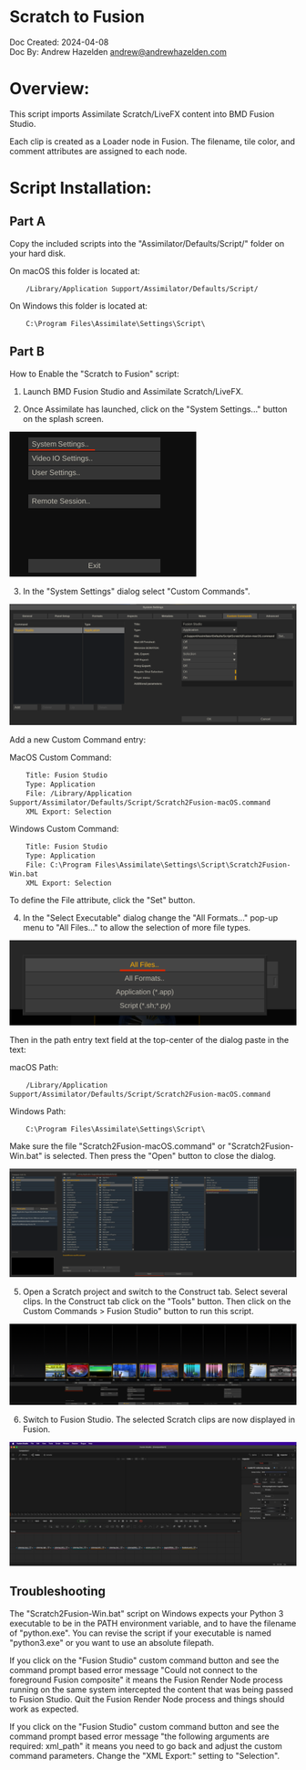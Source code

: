 # Scratch to Fusion

Doc Created: 2024-04-08  
Doc By: Andrew Hazelden <andrew@andrewhazelden.com>  

# Overview:
This script imports Assimilate Scratch/LiveFX content into BMD Fusion Studio.

Each clip is created as a Loader node in Fusion. The filename, tile color, and comment attributes are assigned to each node.

# Script Installation:

## Part A

Copy the included scripts into the "Assimilator/Defaults/Script/" folder on your hard disk.

On macOS this folder is located at:

		/Library/Application Support/Assimilator/Defaults/Script/

On Windows this folder is located at:

		C:\Program Files\Assimilate\Settings\Script\

## Part B

How to Enable the "Scratch to Fusion" script: 

1. Launch BMD Fusion Studio and Assimilate Scratch/LiveFX.

2. Once Assimilate has launched, click on the "System Settings..." button on the splash screen.

![Select Executable](Images/2.png)

3. In the "System Settings" dialog select "Custom Commands".  

![Select Executable](Images/3.png)

Add a new Custom Command entry:

MacOS Custom Command:

		Title: Fusion Studio
		Type: Application
		File: /Library/Application Support/Assimilator/Defaults/Script/Scratch2Fusion-macOS.command
		XML Export: Selection

Windows Custom Command:

		Title: Fusion Studio
		Type: Application
		File: C:\Program Files\Assimilate\Settings\Script\Scratch2Fusion-Win.bat
		XML Export: Selection

To define the File attribute, click the "Set" button.

4. In the "Select Executable" dialog change the "All Formats..." pop-up menu to "All Files..." to allow the selection of more file types.

![Select Executable](Images/4a.png)

Then in the path entry text field at the top-center of the dialog paste in the text:

macOS Path:

		/Library/Application Support/Assimilator/Defaults/Script/Scratch2Fusion-macOS.command

Windows Path:

		C:\Program Files\Assimilate\Settings\Script\

Make sure the file "Scratch2Fusion-macOS.command" or "Scratch2Fusion-Win.bat" is selected. Then press the "Open" button to close the dialog.

![Select Executable](Images/4b.png)

5. Open a Scratch project and switch to the Construct tab. Select several clips.  In the Construct tab click on the "Tools" button. Then click on the Custom Commands > Fusion Studio" button to run this script.

![Construct](Images/5.png)

6. Switch to Fusion Studio. The selected Scratch clips are now displayed in Fusion.

![Fusion Studio](Images/6.png)

## Troubleshooting

The "Scratch2Fusion-Win.bat" script on Windows expects your Python 3 executable to be in the PATH environment variable, and to have the filename of "python.exe". You can revise the script if your executable is named "python3.exe" or you want to use an absolute filepath.

If you click on the "Fusion Studio" custom command button and see the command prompt based error message "Could not connect to the foreground Fusion composite" it means the Fusion Render Node process running on the same system intercepted the content that was being passed to Fusion Studio. Quit the Fusion Render Node process and things should work as expected.

If you click on the "Fusion Studio" custom command button and see the command prompt based error message "the following arguments are required: xml_path" it means you need to go back and adjust the custom command parameters. Change the "XML Export:" setting to "Selection".



